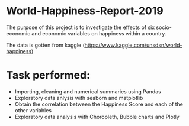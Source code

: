 # World-Happiness-Report-2019

The purpose of this project is to investigate the effects of six socio-economic and economic variables on happiness within a country.

The data is gotten from kaggle (https://www.kaggle.com/unsdsn/world-happiness)

# Task performed:

* Importing, cleaning and numerical summaries using Pandas
* Exploratory data anlysis with seaborn and matplotlib
* Obtain the correlation between the Happiness Score and each of the other variables
* Exploratory data analysis with Choropleth, Bubble charts and Plotly
